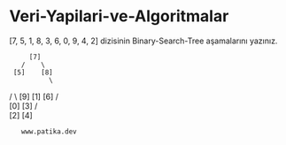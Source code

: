 # Veri-Yapilari-ve-Algoritmalar

[7, 5, 1, 8, 3, 6, 0, 9, 4, 2] dizisinin Binary-Search-Tree aşamalarını yazınız.

         [7]    
       /    \
     [5]    [8]             
              \
   /   \      [9]
   [1]  [6]
  /      \
 [0]     [3]
        /   \
      [2]   [4]
   
       www.patika.dev
